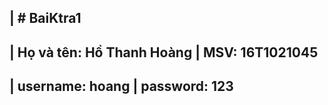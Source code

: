 | # BaiKtra1
----------------------------------------
| Họ và tên: Hồ Thanh Hoàng
| MSV: 16T1021045
----------------------------------------
| username: hoang
| password: 123
----------------------------------------
